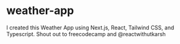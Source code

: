 # weather-app
I created this Weather App using Next.js, React, Tailwind CSS, and Typescript. Shout out to freecodecamp and @reactwithutkarsh
